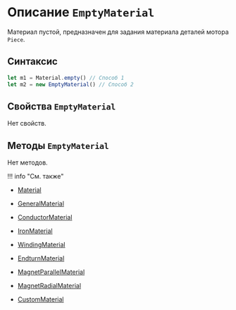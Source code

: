 # Описание `EmptyMaterial`
Материал пустой, предназначен для задания материала деталей мотора `Piece`.

## Синтаксис
```javascript
let m1 = Material.empty() // Способ 1
let m2 = new EmptyMaterial() // Способ 2
```

## Свойства `EmptyMaterial`

Нет свойств.

## Методы `EmptyMaterial`

Нет методов.

!!! info "См. также"
- [Material](./../../../globalObjects/Material/_index.md)

- [GeneralMaterial](./../GeneralMaterial/_index.md)

- [ConductorMaterial](./../ConductorMaterial/_index.md)

- [IronMaterial](./../IronMaterial/_index.md)

- [WindingMaterial](./../WindingMaterial/_index.md)

- [EndturnMaterial](./../EndturnMaterial/_index.md)

- [MagnetParallelMaterial](./../MagnetParallelMaterial/_index.md)

- [MagnetRadialMaterial](./../MagnetRadialMaterial/_index.md)

- [CustomMaterial](./../CustomMaterial/_index.md)
